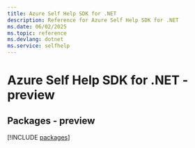 ```yaml
---
title: Azure Self Help SDK for .NET
description: Reference for Azure Self Help SDK for .NET
ms.date: 06/02/2025
ms.topic: reference
ms.devlang: dotnet
ms.service: selfhelp
---
```

# Azure Self Help SDK for .NET - preview
## Packages - preview
[!INCLUDE [packages](self-help-index.md)]